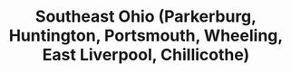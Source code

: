 ---
featured: true
time: 6:00pm EST
title: Southeast Ohio (Parkerburg, Huntington, Portsmouth, Wheeling, East Liverpool, Chillicothe) 
registration: false
---